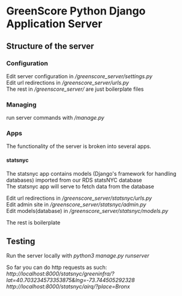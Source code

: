 # GreenScore Python Django Application Server 

## Structure of the server

### Configuration
Edit server configuration in */greenscore_server/settings.py*  
Edit url redirections in */greenscore_server/urls.py*  
The rest in */greenscore_server/* are just boilerplate files  

### Managing
run server commands with */manage.py*

### Apps

The functionality of the server is broken into several apps.

#### statsnyc 
The statsnyc app contains models (Django's framework for handling databases) imported from our RDS statsNYC database  
The statsnyc app will serve to fetch data from the database  
  
Edit url redirections in */greenscore_server/statsnyc/urls.py*  
Edit admin site in */greenscore_server/statsnyc/admin.py*  
Edit models(database) in */greenscore_server/statsnyc/models.py*  

The rest is boilerplate  

## Testing

Run the server locally with *python3 manage.py runserver*  

So far you can do http requests as such:  
*http://localhost:8000/statsnyc/greeninfra/?lat=40.703234573353875&lng=-73.744505292328*  
*http://localhost:8000/statsnyc/airq/?place=Bronx*  
  